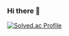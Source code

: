 ### Hi there 👋


[![Solved.ac Profile](http://mazassumnida.wtf/api/v2/generate_badge?boj=백준아이디)](https://solved.ac/dudgus907/)

<!--
**RipAGu/RipAGu** is a ✨ _special_ ✨ repository because its `README.md` (this file) appears on your GitHub profile.

Here are some ideas to get you started:

- 🔭 I’m currently working on ...
- 🌱 I’m currently learning ...
- 👯 I’m looking to collaborate on ...
- 🤔 I’m looking for help with ...
- 💬 Ask me about ...
- 📫 How to reach me: ...
- 😄 Pronouns: ...
- ⚡ Fun fact: ...
-->
